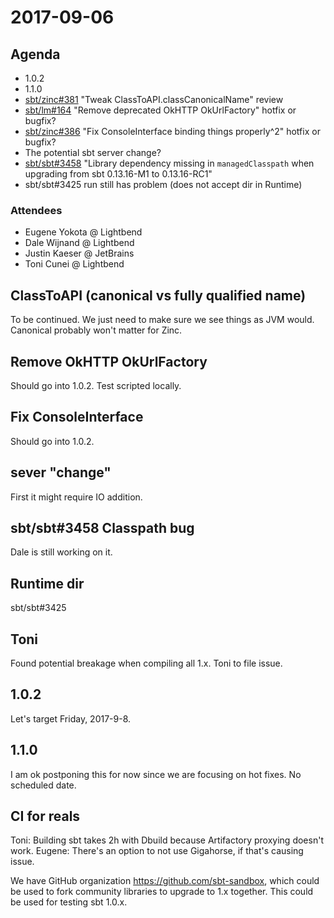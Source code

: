 # 2017-09-06

## Agenda

- 1.0.2
- 1.1.0
- [sbt/zinc#381][] "Tweak ClassToAPI.classCanonicalName" review
- [sbt/lm#164][] "Remove deprecated OkHTTP OkUrlFactory" hotfix or bugfix?
- [sbt/zinc#386][] "Fix ConsoleInterface binding things properly^2" hotfix or bugfix?
- The potential sbt server change?
- [sbt/sbt#3458][] "Library dependency missing in `managedClasspath` when upgrading from sbt 0.13.16-M1 to 0.13.16-RC1"
- sbt/sbt#3425 run still has problem (does not accept dir in Runtime)

[sbt/lm#164]: https://github.com/sbt/librarymanagement/pull/164
[sbt/zinc#381]: https://github.com/sbt/zinc/pull/381
[sbt/zinc#386]: https://github.com/sbt/zinc/pull/386
[sbt/sbt#3408]: https://github.com/sbt/sbt/pull/3408
[sbt/sbt#3458]: https://github.com/sbt/sbt/issues/3458

### Attendees

- Eugene Yokota @ Lightbend
- Dale Wijnand @ Lightbend
- Justin Kaeser @ JetBrains
- Toni Cunei @ Lightbend


## ClassToAPI (canonical vs fully qualified name)

To be continued.
We just need to make sure we see things as JVM would.
Canonical probably won't matter for Zinc.

## Remove OkHTTP OkUrlFactory

Should go into 1.0.2.
Test scripted locally.

## Fix ConsoleInterface

Should go into 1.0.2.

## sever "change"

First it might require IO addition.

## sbt/sbt#3458 Classpath bug

Dale is still working on it.

## Runtime dir

sbt/sbt#3425

## Toni

Found potential breakage when compiling all 1.x.
Toni to file issue.

## 1.0.2

Let's target Friday, 2017-9-8.

## 1.1.0

I am ok postponing this for now since we are focusing on hot fixes.
No scheduled date.

## CI for reals

Toni: Building sbt takes 2h with Dbuild because Artifactory proxying doesn't work.
Eugene: There's an option to not use Gigahorse, if that's causing issue.

We have GitHub organization https://github.com/sbt-sandbox, which could be used to fork community libraries to upgrade to 1.x together. This could be used for testing sbt 1.0.x.
